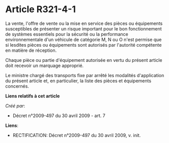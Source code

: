 # Article R321-4-1

La vente, l'offre de vente ou la mise en service des pièces ou équipements susceptibles de présenter un risque important pour
le bon fonctionnement de systèmes essentiels pour la sécurité ou la performance environnementale d'un véhicule de catégorie
M, N ou O n'est permise que si lesdites pièces ou équipements sont autorisés par l'autorité compétente en matière de
réception. 

Chaque pièce ou partie d'équipement autorisée en vertu du présent article doit recevoir un marquage approprié. 

Le ministre chargé des transports fixe par arrêté les modalités d'application du présent article et, en particulier, la liste
des pièces et équipements concernés.

**Liens relatifs à cet article**

_Créé par_:

  - Décret n°2009-497 du 30 avril 2009 - art. 7

**Liens**:

  - RECTIFICATION: Décret  n°2009-497  du 30 avril 2009, v. init.
